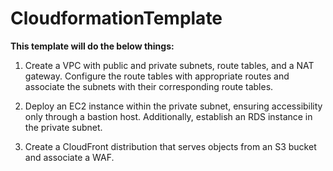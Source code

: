 # CloudformationTemplate
**This template will do the below things:**
 
1. Create a VPC with public and private subnets, route tables, and a NAT gateway. Configure the route tables with appropriate routes and associate the subnets with their corresponding route tables.

2. Deploy an EC2 instance within the private subnet, ensuring accessibility only through a bastion host. Additionally, establish an RDS instance in the private subnet.

3. Create a CloudFront distribution that serves objects from an S3 bucket and associate a WAF.
